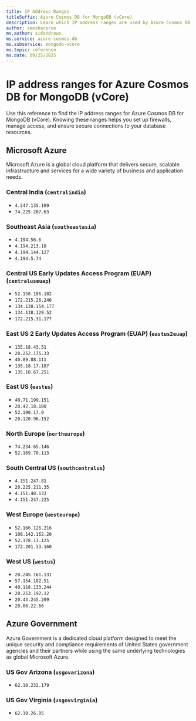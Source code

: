 ```yaml
---
title: IP Address Ranges
titleSuffix: Azure Cosmos DB for MongoDB (vCore)
description: Learn which IP address ranges are used by Azure Cosmos DB for MongoDB (vCore) to help you configure network security and connectivity.
author: seesharprun
ms.author: sidandrews
ms.service: azure-cosmos-db
ms.subservice: mongodb-vcore
ms.topic: reference
ms.date: 09/25/2025
---
```


# IP address ranges for Azure Cosmos DB for MongoDB (vCore)

Use this reference to find the IP address ranges for Azure Cosmos DB for MongoDB (vCore). Knowing these ranges helps you set up firewalls, manage access, and ensure secure connections to your database resources.

## Microsoft Azure

Microsoft Azure is a global cloud platform that delivers secure, scalable infrastructure and services for a wide variety of business and application needs.

### Central India (`centralindia`)

- `4.247.135.109`
- `74.225.207.63`

### Southeast Asia (`southeastasia`)

- `4.194.56.6`
- `4.194.213.10`
- `4.194.144.127`
- `4.194.5.74`

### Central US Early Updates Access Program (EUAP) (`centraluseuap`)

- `52.158.186.182`
- `172.215.26.246`
- `134.138.154.177`
- `134.138.129.52`
- `172.215.31.177`

### East US 2 Early Updates Access Program (EUAP) (`eastus2euap`)

- `135.18.43.51`
- `20.252.175.33`
- `40.89.88.111`
- `135.18.17.187`
- `135.18.67.251`

### East US (`eastus`)

- `40.71.199.151`
- `20.42.18.188`
- `52.190.17.9`
- `20.120.96.152`

### North Europe (`northeurope`)

- `74.234.65.146`
- `52.169.70.113`

### South Central US (`southcentralus`)

- `4.151.247.81`
- `20.225.211.35`
- `4.151.48.133`
- `4.151.247.225`

### West Europe (`westeurope`)

- `52.166.126.216`
- `108.142.162.20`
- `52.178.13.125`
- `172.201.33.160`

### West US (`westus`)

- `20.245.161.131`
- `57.154.182.51`
- `40.118.133.244`
- `20.253.192.12`
- `20.43.245.209`
- `20.66.22.66`

## Azure Government

Azure Government is a dedicated cloud platform designed to meet the unique security and compliance requirements of United States government agencies and their partners while using the same underlying technologies as global Microsoft Azure.

### US Gov Arizona (`usgovarizona`)

- `62.10.232.179`

### US Gov Virginia (`usgovvirginia`)

- `62.10.26.85`
